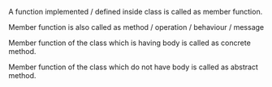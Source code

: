 A function implemented / defined inside class  is called as member function.

Member function is also called as method / operation / behaviour / message

Member function of the class which is having body is called as concrete method.

Member function of the class which do not have body is called as abstract method.
